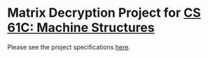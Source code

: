 Matrix Decryption Project for [CS 61C: Machine Structures](http://inst.eecs.berkeley.edu/~cs61c/sp13/ "Course Website")
==============

Please see the project specifications [here](specs.pdf).